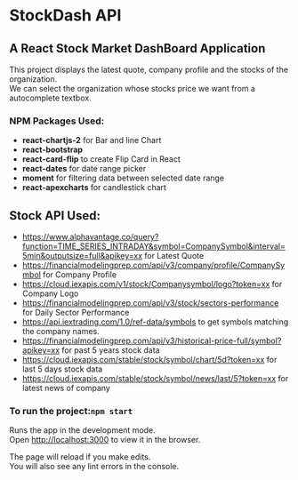 # StockDash API

## A React Stock Market DashBoard Application

This project displays the latest quote, company profile and the stocks of the organization.<br/>
We can select the organization whose stocks price we want from a autocomplete textbox.

### NPM Packages Used:
- **react-chartjs-2** for Bar and line Chart
- **react-bootstrap**
- **react-card-flip** to create Flip Card in React
- **react-dates** for date range picker
- **moment** for filtering data between selected date range
- **react-apexcharts** for candlestick chart


## Stock API Used:
- https://www.alphavantage.co/query?function=TIME_SERIES_INTRADAY&symbol=CompanySymbol&interval=5min&outputsize=full&apikey=xx for Latest Quote 
- https://financialmodelingprep.com/api/v3/company/profile/CompanySymbol for Company Profile
- https://cloud.iexapis.com/v1/stock/Companysymbol/logo?token=xx for Company Logo
- https://financialmodelingprep.com/api/v3/stock/sectors-performance for Daily Sector Performance
- https://api.iextrading.com/1.0/ref-data/symbols to get symbols matching the company names.
- https://financialmodelingprep.com/api/v3/historical-price-full/symbol?apikey=xx for past 5 years stock data
- https://cloud.iexapis.com/stable/stock/symbol/chart/5d?token=xx for last 5 days stock data
- https://cloud.iexapis.com/stable/stock/symbol/news/last/5?token=xx for latest news of company

### To run the project:`npm start`

Runs the app in the development mode.<br />
Open [http://localhost:3000](http://localhost:3000) to view it in the browser.

The page will reload if you make edits.<br />
You will also see any lint errors in the console.





